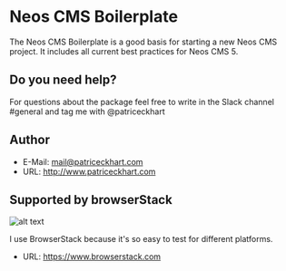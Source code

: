 # Neos CMS Boilerplate

The Neos CMS Boilerplate is a good basis for starting a new Neos CMS project. It includes all current best practices for Neos CMS 5.


## Do you need help?
For questions about the package feel free to write in the Slack channel #general and tag me with @patriceckhart


## Author

* E-Mail: mail@patriceckhart.com 
* URL: http://www.patriceckhart.com 


## Supported by browserStack

![alt text](https://ci3.googleusercontent.com/proxy/2ihnd69q-Cqz8gQawL4KvbKhKHw7nQ5sG1ZvYKZ0Ue56rcmiAWU7x1NLzKBHZ0fExrM4vPYe4hLWQtpzJxyfn1WirqvU3yow5SB9Z5A_RROJS-JvHavKLUzL-RB9oyuFZINll8-clE721aS3d3NcK3ogFBw3mY_uHAGPbpZdM5UP2wE39WItcpf7287HiyuwResyd8JykcnwZi2k44ngwdXaJ465pGnz4DquHma3F9bIN4-NLMxMMGXJmfiwcCbckJjmbrzF8J-GKrYhNSVrCAmW5C1wONQDDZnqgqQnAPVYwKoz8f9ePmTwUul7DD7aLlraht28oCuw_NflJ7_Xl3nYYERHlY5XI0Y=s0-d-e1-ft#https://attachment.freshdesk.com/inline/attachment?token=eyJ0eXAiOiJKV1QiLCJhbGciOiJIUzI1NiJ9.eyJpZCI6NDgwMTIyMjA3MTUsImRvbWFpbiI6ImJyb3dzZXJzdGFja2hlbHAuZnJlc2hkZXNrLmNvbSIsImFjY291bnRfaWQiOjExOTkzNjV9.J-hSBpU6BhLx_zIPtEOMjiLeLrPF5BcczAKWG-wyDfY)

I use BrowserStack because it's so easy to test for different platforms.
* URL: https://www.browserstack.com
